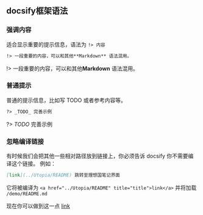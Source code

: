 ## docsify框架语法

### 强调内容
适合显示重要的提示信息，语法为 ```!> 内容```
```markDown
!> 一段重要的内容，可以和其他**Markdown** 语法混用。
```
!> 一段重要的内容，可以和其他**Markdown** 语法混用。

### 普通提示
普通的提示信息，比如写 TODO 或者参考内容等。
```markDown
?> _TODO_ 完善示例
```
?> _TODO_ 完善示例

### 忽略编译链接
有时候我们会把其他一些相对路径放到链接上，你必须告诉 docsify 你不需要编译这个链接。 例如：
```markdown
[link](../Utopia/README) 跳转至理想国笔记界面
```
它将被编译为 ```<a href="../Utopia/README" title="title">link</a>``` 并将加载 ```/demo/README.md```  

现在你可以做到这一点
[link](../Utopia/README)  




